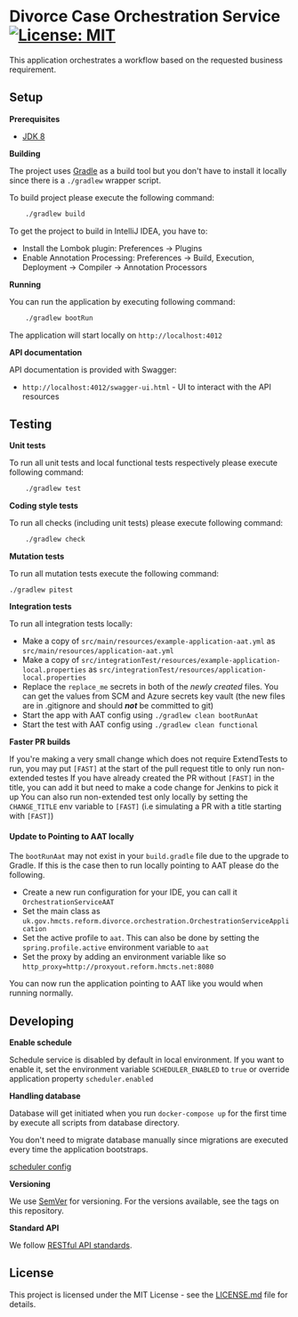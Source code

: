 # Divorce Case Orchestration Service [![License: MIT](https://img.shields.io/badge/License-MIT-yellow.svg)](https://opensource.org/licenses/MIT)

This application orchestrates a workflow based on the requested business requirement.

## Setup

**Prerequisites**

- [JDK 8](https://www.oracle.com/java)

**Building**

The project uses [Gradle](https://gradle.org) as a build tool but you don't have to install it locally since there is a
`./gradlew` wrapper script.

To build project please execute the following command:

```bash
    ./gradlew build
```

To get the project to build in IntelliJ IDEA, you have to:

 - Install the Lombok plugin: Preferences -> Plugins
 - Enable Annotation Processing: Preferences -> Build, Execution, Deployment -> Compiler -> Annotation Processors

**Running**

You can run the application by executing following command:

```bash
    ./gradlew bootRun
```

The application will start locally on `http://localhost:4012`

**API documentation**

API documentation is provided with Swagger:
 - `http://localhost:4012/swagger-ui.html` - UI to interact with the API resources

## Testing

**Unit tests**

To run all unit tests and local functional tests respectively please execute following command:

```bash
    ./gradlew test
```

**Coding style tests**

To run all checks (including unit tests) please execute following command:

```bash
    ./gradlew check
```

**Mutation tests**

To run all mutation tests execute the following command:

```
./gradlew pitest

```

**Integration tests**

To run all integration tests locally:

* Make a copy of `src/main/resources/example-application-aat.yml` as `src/main/resources/application-aat.yml`
* Make a copy of `src/integrationTest/resources/example-application-local.properties` as `src/integrationTest/resources/application-local.properties`
* Replace the `replace_me` secrets in both of the _newly created_ files. You can get the values from SCM and Azure secrets key vault (the new files are in .gitignore and should ***not*** be committed to git)
* Start the app with AAT config using `./gradlew clean bootRunAat`
* Start the test with AAT config using `./gradlew clean functional`

**Faster PR builds**

If you're making a very small change which does not require ExtendTests to run, you may put `[FAST]` at the start of the pull request title to only run non-extended testes
If you have already created the PR without `[FAST]` in the title, you can add it but need to make a code change for Jenkins to pick it up
You can also run non-extended test only locally by setting the `CHANGE_TITLE` env variable to `[FAST]` (i.e simulating a PR with a title starting with `[FAST]`)

#### Update to Pointing to AAT locally 
The `bootRunAat` may not exist in your `build.gradle` file due to the upgrade to Gradle. If this is the case then to run locally pointing
to AAT please do the following.
* Create a new run configuration for your IDE, you can call it `OrchestrationServiceAAT`
* Set the main class as `uk.gov.hmcts.reform.divorce.orchestration.OrchestrationServiceApplication`
* Set the active profile to `aat`. This can also be done by setting the `spring.profile.active` environment variable to `aat`
* Set the proxy by adding an environment variable like so `http_proxy=http://proxyout.reform.hmcts.net:8080`

You can now run the application pointing to AAT like you would when running normally.

## Developing

**Enable schedule**

Schedule service is disabled by default in local environment. 
If you want to enable it, set the environment variable `SCHEDULER_ENABLED` to `true` or override application property `scheduler.enabled`

**Handling database**

Database will get initiated when you run ```docker-compose up``` for the first time by execute all scripts from database directory.

You don't need to migrate database manually since migrations are executed every time the application bootstraps.

[scheduler config](./job-scheduler)

**Versioning**

We use [SemVer](http://semver.org/) for versioning.
For the versions available, see the tags on this repository.

**Standard API**

We follow [RESTful API standards](https://hmcts.github.io/restful-api-standards/).

## License

This project is licensed under the MIT License - see the [LICENSE.md](LICENSE.md) file for details.
